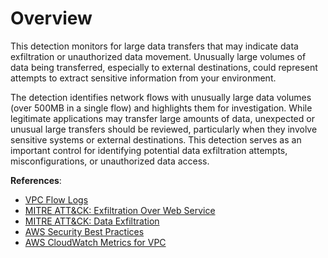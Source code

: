 # Overview

This detection monitors for large data transfers that may indicate data exfiltration or unauthorized data movement. Unusually large volumes of data being transferred, especially to external destinations, could represent attempts to extract sensitive information from your environment. 

The detection identifies network flows with unusually large data volumes (over 500MB in a single flow) and highlights them for investigation. While legitimate applications may transfer large amounts of data, unexpected or unusual large transfers should be reviewed, particularly when they involve sensitive systems or external destinations. This detection serves as an important control for identifying potential data exfiltration attempts, misconfigurations, or unauthorized data access.

**References**:

* [VPC Flow Logs](https://docs.aws.amazon.com/vpc/latest/userguide/flow-logs.html)
* [MITRE ATT&CK: Exfiltration Over Web Service](https://attack.mitre.org/techniques/T1567/)
* [MITRE ATT&CK: Data Exfiltration](https://attack.mitre.org/tactics/TA0010/)
* [AWS Security Best Practices](https://docs.aws.amazon.com/wellarchitected/latest/security-pillar/welcome.html)
* [AWS CloudWatch Metrics for VPC](https://docs.aws.amazon.com/vpc/latest/userguide/vpc-cloudwatch.html) 